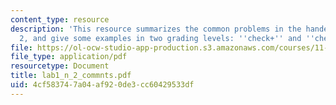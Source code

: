 ```yaml
---
content_type: resource
description: 'This resource summarizes the common problems in the handed lab 1 and
  2, and give some examples in two grading levels: ''check+'' and ''check.'''
file: https://ol-ocw-studio-app-production.s3.amazonaws.com/courses/11-520-a-workshop-on-geographic-information-systems-fall-2005/4cf583747a04af920de3cc60429533df_lab1_n_2_commnts.pdf
file_type: application/pdf
resourcetype: Document
title: lab1_n_2_commnts.pdf
uid: 4cf58374-7a04-af92-0de3-cc60429533df
---
```

